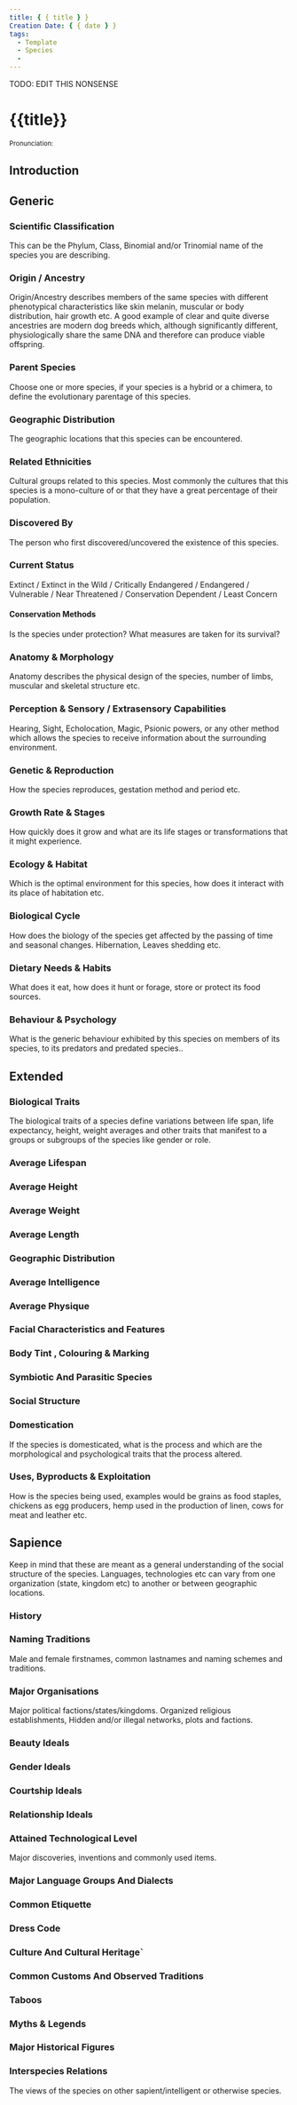```yaml
---
title: { { title } }
Creation Date: { { date } }
tags:
  - Template
  - Species
  -
---
```


TODO: EDIT THIS NONSENSE

# {{title}}

<small>Pronunciation:</small>

## Introduction

## Generic

### Scientific Classification

This can be the Phylum, Class, Binomial and/or Trinomial name of the species you are describing.

### Origin / Ancestry

Origin/Ancestry describes members of the same species with different phenotypical characteristics like skin melanin, muscular or body distribution, hair growth etc. A good example of clear and quite diverse ancestries are modern dog breeds which, although significantly different, physiologically share the same DNA and therefore can produce viable offspring.

### Parent Species

Choose one or more species, if your species is a hybrid or a chimera, to define the evolutionary parentage of this species.

### Geographic Distribution

The geographic locations that this species can be encountered.

### Related Ethnicities

Cultural groups related to this species. Most commonly the cultures that this species is a mono-culture of or that they have a great percentage of their population.

### Discovered By

The person who first discovered/uncovered the existence of this species.

### Current Status

Extinct / Extinct in the Wild / Critically Endangered / Endangered / Vulnerable / Near Threatened / Conservation Dependent / Least Concern

#### Conservation Methods

Is the species under protection? What measures are taken for its survival?

### Anatomy & Morphology

Anatomy describes the physical design of the species, number of limbs, muscular and skeletal structure etc.

### Perception & Sensory / Extrasensory Capabilities

Hearing, Sight, Echolocation, Magic, Psionic powers, or any other method which allows the species to receive information about the surrounding environment.

### Genetic & Reproduction

How the species reproduces, gestation method and period etc.

### Growth Rate & Stages

How quickly does it grow and what are its life stages or transformations that it might experience.

### Ecology & Habitat

Which is the optimal environment for this species, how does it interact with its place of habitation etc.

### Biological Cycle

How does the biology of the species get affected by the passing of time and seasonal changes. Hibernation, Leaves shedding etc.

### Dietary Needs & Habits

What does it eat, how does it hunt or forage, store or protect its food sources.

### Behaviour & Psychology

What is the generic behaviour exhibited by this species on members of its species, to its predators and predated species..

## Extended

### Biological Traits

The biological traits of a species define variations between life span, life expectancy, height, weight averages and other traits that manifest to a groups or subgroups of the species like gender or role.

### Average Lifespan

### Average Height

### Average Weight

### Average Length

### Geographic Distribution

### Average Intelligence

### Average Physique

### Facial Characteristics and Features

### Body Tint , Colouring & Marking

### Symbiotic And Parasitic Species

### Social Structure

### Domestication

If the species is domesticated, what is the process and which are the morphological and psychological traits that the process altered.

### Uses, Byproducts & Exploitation

How is the species being used, examples would be grains as food staples, chickens as egg producers, hemp used in the production of linen, cows for meat and leather etc.

## Sapience

Keep in mind that these are meant as a general understanding of the social structure of the species. Languages, technologies etc can vary from one organization (state, kingdom etc) to another or between geographic locations.

### History

### Naming Traditions

Male and female firstnames, common lastnames and naming schemes and traditions.

### Major Organisations

Major political factions/states/kingdoms. Organized religious establishments, Hidden and/or illegal networks, plots and factions.

### Beauty Ideals

### Gender Ideals

### Courtship Ideals

### Relationship Ideals

### Attained Technological Level

Major discoveries, inventions and commonly used items.

### Major Language Groups And Dialects

### Common Etiquette

### Dress Code

### Culture And Cultural Heritage`

### Common Customs And Observed Traditions

### Taboos

### Myths & Legends

### Major Historical Figures

### Interspecies Relations

The views of the species on other sapient/intelligent or otherwise species.

